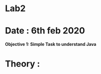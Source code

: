 # **Lab2**
# **Date : 6th feb 2020**
**Objective 1: Simple Task to understand Java**
# **Theory :**
 
